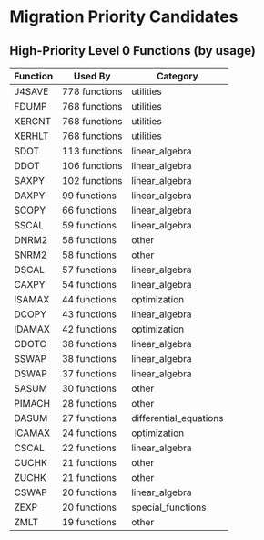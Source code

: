 # Migration Priority Candidates

## High-Priority Level 0 Functions (by usage)

| Function | Used By | Category |
|----------|---------|----------|
| J4SAVE | 778 functions | utilities |
| FDUMP | 768 functions | utilities |
| XERCNT | 768 functions | utilities |
| XERHLT | 768 functions | utilities |
| SDOT | 113 functions | linear_algebra |
| DDOT | 106 functions | linear_algebra |
| SAXPY | 102 functions | linear_algebra |
| DAXPY | 99 functions | linear_algebra |
| SCOPY | 66 functions | linear_algebra |
| SSCAL | 59 functions | linear_algebra |
| DNRM2 | 58 functions | other |
| SNRM2 | 58 functions | other |
| DSCAL | 57 functions | linear_algebra |
| CAXPY | 54 functions | linear_algebra |
| ISAMAX | 44 functions | optimization |
| DCOPY | 43 functions | linear_algebra |
| IDAMAX | 42 functions | optimization |
| CDOTC | 38 functions | linear_algebra |
| SSWAP | 38 functions | linear_algebra |
| DSWAP | 37 functions | linear_algebra |
| SASUM | 30 functions | other |
| PIMACH | 28 functions | other |
| DASUM | 27 functions | differential_equations |
| ICAMAX | 24 functions | optimization |
| CSCAL | 22 functions | linear_algebra |
| CUCHK | 21 functions | other |
| ZUCHK | 21 functions | other |
| CSWAP | 20 functions | linear_algebra |
| ZEXP | 20 functions | special_functions |
| ZMLT | 19 functions | other |